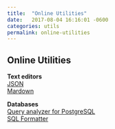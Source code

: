 ```yaml
---
title:  "Online Utilities"
date:   2017-08-04 16:16:01 -0600
categories: utils
permalink: online-utilities
---
```


Online Utilities
----------------

**Text editors**  
[JSON](http://www.jsoneditoronline.org/)  
[Mardown](https://stackedit.io)  


**Databases**  
[Query analyzer for PostgreSQL](https://explain.depesz.com/)  
[SQL Formatter](http://www.dpriver.com/pp/sqlformat.htm)  
